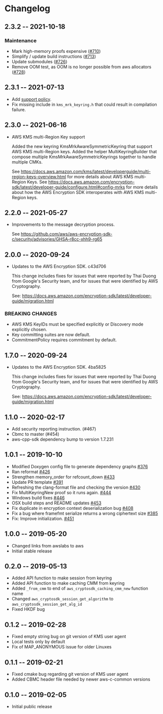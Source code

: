 # Changelog

## 2.3.2 -- 2021-10-18

### Maintenance

* Mark high-memory proofs expensive ([#710](https://github.com/aws/aws-encryption-sdk-c/pull/710)) 
* Simplify / update build instructions ([#713](https://github.com/aws/aws-encryption-sdk-c/pull/713))
* Update submodules ([#726](https://github.com/aws/aws-encryption-sdk-c/pull/726)) 
* Remove OOM test, as OOM is no longer possible from aws allocators ([#728](https://github.com/aws/aws-encryption-sdk-c/pull/728)) 

## 2.3.1 -- 2021-07-13

* Add [support policy](SUPPORT_POLICY.rst).
* Fix missing include in `kms_mrk_keyring.h` that could result in compilation failure.

## 2.3.0 -- 2021-06-16

- AWS KMS multi-Region Key support

  Added the new keyring KmsMrkAwareSymmetricKeyring that support AWS KMS
  multi-Region keys.
  Added the helper MultiKeyringBuilder that compose multiple
  KmsMrkAwareSymmetricKeyrings together to handle multiple CMKs.

  See https://docs.aws.amazon.com/kms/latest/developerguide/multi-region-keys-overview.html
  for more details about AWS KMS multi-Region Keys.
  See https://docs.aws.amazon.com/encryption-sdk/latest/developer-guide/configure.html#config-mrks
  for more details about how the AWS Encryption SDK interoperates
  with AWS KMS multi-Region keys.

## 2.2.0 -- 2021-05-27

* Improvements to the message decryption process.

  See <https://github.com/aws/aws-encryption-sdk-c/security/advisories/GHSA-r8cc-xhh9-rg65>

## 2.0.0 -- 2020-09-24

* Updates to the AWS Encryption SDK. c43d706

  This change includes fixes for issues that were reported by Thai Duong from
  Google's Security team, and for issues that were identified by AWS
  Cryptography.

  See: <https://docs.aws.amazon.com/encryption-sdk/latest/developer-guide/migration.html>

### BREAKING CHANGES

* AWS KMS KeyIDs must be specified explicitly or Discovery mode explicitly
  chosen.
* Key committing suites are now default.
* CommitmentPolicy requires commitment by default.

## 1.7.0 -- 2020-09-24

* Updates to the AWS Encryption SDK. 4ba5825

  This change includes fixes for issues that were reported by Thai Duong from
  Google's Security team, and for issues that were identified by AWS
  Cryptography.

  See: <https://docs.aws.amazon.com/encryption-sdk/latest/developer-guide/migration.html>

## 1.1.0 -- 2020-02-17

* Add security reporting instruction. (#467)
* Cbmc to master (#454)
* aws-cpp-sdk dependency bump to version 1.7.231

## 1.0.1 -- 2019-10-10
* Modified Doxygen config file to generate dependency graphs [#376](https://github.com/aws/aws-encryption-sdk-c/pull/376)
* Ran reformat [#426](https://github.com/aws/aws-encryption-sdk-c/pull/426)
* Strengthen memory_order for refcount_down [#433](https://github.com/aws/aws-encryption-sdk-c/pull/433)
* Update PR template [#391](https://github.com/aws/aws-encryption-sdk-c/pull/391)
* Refreshing the clang-format file and checking the version [#430](https://github.com/aws/aws-encryption-sdk-c/pull/430)
* Fix MultiKeyringNew proof so it runs again. [#444](https://github.com/aws/aws-encryption-sdk-c/pull/444)
* Windows build fixes [#446](https://github.com/aws/aws-encryption-sdk-c/pull/446)
* OSX build steps and README updates [#453](https://github.com/aws/aws-encryption-sdk-c/pull/)
* Fix duplicate in encryption context deserialization bug [#408](https://github.com/aws/aws-encryption-sdk-c/pull/408)
* Fix a bug where framefmt serialize returns a wrong ciphertext size [#385](https://github.com/aws/aws-encryption-sdk-c/pull/385)
* Fix: Improve initialization. [#451](https://github.com/aws/aws-encryption-sdk-c/pull/451)

## 1.0.0 -- 2019-05-20
* Changed links from awslabs to aws 
* Initial stable release 

## 0.2.0 -- 2019-05-13
* Added API function to make session from keyring
* Added API function to make caching CMM from keyring
* Added `_from_cmm` to end of `aws_cryptosdk_caching_cmm_new` function name
* Changed `aws_cryptosdk_session_get_algorithm` to `aws_cryptosdk_session_get_alg_id`
* Fixed HKDF bug

## 0.1.2 -- 2019-02-28
* Fixed empty string bug on git version of KMS user agent
* Local tests only by default
* Fix of MAP_ANONYMOUS issue for older Linuxes

## 0.1.1 -- 2019-02-21
* Fixed cmake bug regarding git version of KMS user agent
* Added CBMC header file needed by newer aws-c-common versions

## 0.1.0 -- 2019-02-05
* Initial public release
